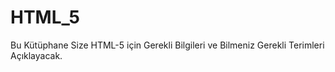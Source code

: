 # HTML_5
Bu Kütüphane Size HTML-5 için Gerekli Bilgileri ve Bilmeniz Gerekli Terimleri Açıklayacak.
